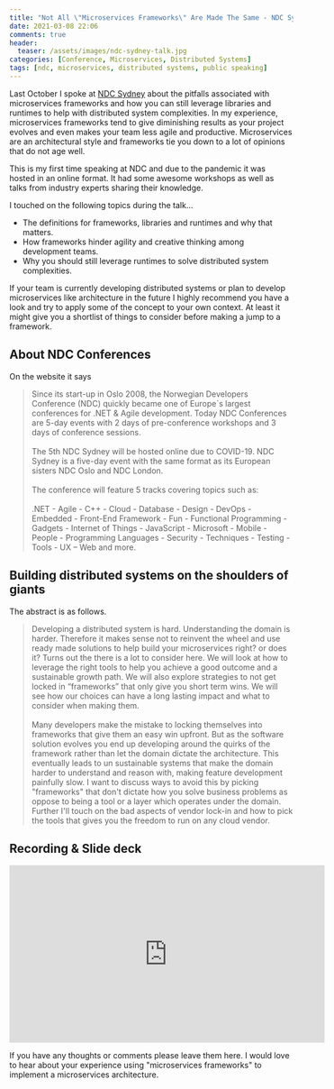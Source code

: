 ```yaml
---
title: "Not All \"Microservices Frameworks\" Are Made The Same - NDC Sydney 2020"
date: 2021-03-08 22:06
comments: true
header:
  teaser: /assets/images/ndc-sydney-talk.jpg
categories: [Conference, Microservices, Distributed Systems]
tags: [ndc, microservices, distributed systems, public speaking]
---
```

Last October I spoke at [NDC Sydney](https://ndcsydney.com/) about the pitfalls associated with microservices frameworks and how you can still leverage libraries and runtimes to help with distributed system complexities. In my experience, microservices frameworks tend to give diminishing results as your project evolves and even makes your team less agile and productive. Microservices are an architectural style and frameworks tie you down to a lot of opinions that do not age well.

This is my first time speaking at NDC and due to the pandemic it was hosted in an online format. It had some awesome workshops as well as talks from industry experts sharing their knowledge.

I touched on the following topics during the talk...
  - The definitions for frameworks, libraries and runtimes and why that matters.
  - How frameworks hinder agility and creative thinking among development teams.
  - Why you should still leverage runtimes to solve distributed system complexities.

If your team is currently developing distributed systems or plan to develop microservices like architecture in the future I highly recommend you have a look and try to apply some of the concept to your own context. At least it might give you a shortlist of things to consider before making a jump to a framework. 

## About NDC Conferences

On the website it says

> Since its start-up in Oslo 2008, the Norwegian Developers Conference (NDC) quickly became one of Europe`s largest conferences for .NET & Agile development. Today NDC Conferences are 5-day events with 2 days of pre-conference workshops and 3 days of conference sessions. <br /><br /> The 5th NDC Sydney will be hosted online due to COVID-19. NDC Sydney is a five-day event with the same format as its European sisters NDC Oslo and NDC London. <br /><br /> The conference will feature 5 tracks covering topics such as:<br /><br />    .NET - Agile - C++ - Cloud - Database - Design - DevOps - Embedded - Front-End Framework - Fun - Functional Programming - Gadgets - Internet of Things - JavaScript - Microsoft - Mobile - People - Programming Languages - Security - Techniques - Testing - Tools - UX – Web and more.

## Building distributed systems on the shoulders of giants

The abstract is as follows.

> Developing a distributed system is hard. Understanding the domain is harder. Therefore it makes sense not to reinvent the wheel and use ready made solutions to help build your microservices right? or does it? Turns out the there is a lot to consider here. We will look at how to leverage the right tools to help you achieve a good outcome and a sustainable growth path. We will also explore strategies to not get locked in “frameworks” that only give you short term wins. We will see how our choices can have a long lasting impact and what to consider when making them. <br /><br /> Many developers make the mistake to locking themselves into frameworks that give them an easy win upfront. But as the software solution evolves you end up developing around the quirks of the framework rather than let the domain dictate the architecture. This eventually leads to un sustainable systems that make the domain harder to understand and reason with, making feature development painfully slow. I want to discuss ways to avoid this by picking "frameworks" that don't dictate how you solve business problems as oppose to being a tool or a layer which operates under the domain. Further I'll touch on the bad aspects of vendor lock-in and how to pick the tools that gives you the freedom to run on any cloud vendor.

## Recording & Slide deck

<iframe width="560" height="315" src="https://www.youtube.com/embed/4oSDZI4oiAw" title="YouTube video player" frameborder="0" allow="accelerometer; autoplay; clipboard-write; encrypted-media; gyroscope; picture-in-picture" allowfullscreen></iframe>

<script async class="speakerdeck-embed" data-id="966c93d11f88426fb7ad5e81c4a725e0" data-ratio="1.77777777777778" src="//speakerdeck.com/assets/embed.js"></script>

If you have any thoughts or comments please leave them here. I would love to hear about your experience using "microservices frameworks" to implement a microservices architecture.